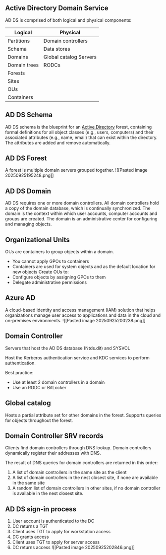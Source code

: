 ## Active Directory Domain Service
AD DS is comprised of both logical and physical components:

| Logical      | Physical               |
| ------------ | ---------------------- |
| Partitions   | Domain controllers     |
| Schema       | Data stores            |
| Domains      | Global catalog Servers |
| Domain trees | RODCs                  |
| Forests      |                        |
| Sites        |                        |
| OUs          |                        |
| Containers   |                        |

## AD DS Schema
AD DS schema is the blueprint for an [Active Directory](https://www.google.com/search?client=firefox-b-d&q=Active+Directory&mstk=AUtExfAtC28rGurD00iyZBXy__U6A3-BSPyeYGtrkP2Z5-WI6E5uyftgV7NOjRGiJkX-fAHAbgkj0EXuSVXea3sSipGq4KEBa-20x45RY8tSZn-lUcQdzyJ940IiU5Yt4NRYTokg00k2t2QehLu229ygsm_Tz7Akj5vq6mYVdBiKC2sntU5jugdsynfKXo85FcD_JLbWliDudkGC59gxNSlpeTxhaEgB5rQ-48ApYPH6nQ_byvvmDBPVndU22JTeVFA4Kxha3OSsKozrZW9sk6S1eNRbdCWFWz133wjp12vct9T52Q&csui=3&ved=2ahUKEwiso6DH6_OPAxX0k1YBHTLDGsUQgK4QegQIARAE) forest, containing formal definitions for all object classes (e.g., users, computers) and their associated attributes (e.g., name, email) that can exist within the directory. The attributes are added and remove automatically.

## AD DS Forest
A forest is multiple domain servers grouped together.
![[Pasted image 20250925195248.png]]

## AD DS Domain
AD DS requires one or more domain controllers.
All domain controllers hold a copy of the domain database, which is continually synchronized.
The domain is the context within which user accounts, computer accounts and groups are created.
The domain is an administrative center for configuring and managing objects.

## Organizational Units
OUs are containers to group objects within a domain.
- You cannot apply GPOs to containers
- Containers are used for system objects and as the default location for new objects
Create OUs to:
- Configure objects by assigning GPOs to them
- Delegate administrative permissions

## Azure AD
A cloud-based identity and access management (IAM) solution that helps organizations manage user access to applications and data in the cloud and on-premises environments.
![[Pasted image 20250925200238.png]]

## Domain Controller
Servers that host the AD DS database (Ntds.dit) and SYSVOL

Host the Kerberos authentication service and KDC services to perform authentication.

Best practice:
- Use at least 2 domain controllers in a domain
- Use an RODC or BitLocker

## Global catalog
Hosts a partial attribute set for other domains in the forest.
Supports queries for objects throughout the forest.

## Domain Controller SRV records
Clients find domain controllers through DNS lookup.
Domain controllers dynamically register their addresses with DNS.

The result of DNS queries for domain controllers are returned in this order:
1. A list of domain controllers in the same site as the client
2. A list of domain controllers in the nest closest site, if none are available in the same site
3. A random list of domain controllers in other sites, if no domain controller is available in the nest closest site.

## AD DS sign-in process
1. User account is authenticated to the DC
2. DC returns a TGT
3. Client uses TGT to apply for workstation access
4. DC grants access
5. Client uses TGT to apply for server access
6. DC returns access
![[Pasted image 20250925202846.png]]